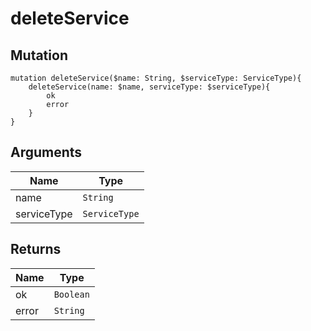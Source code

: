 # deleteService

## Mutation

```
mutation deleteService($name: String, $serviceType: ServiceType){
    deleteService(name: $name, serviceType: $serviceType){
        ok
        error
    }
}
```

## Arguments

Name | Type
---- | ---- 
name | `String`
serviceType | `ServiceType`

## Returns

Name | Type
---- | ----
ok | `Boolean`
error | `String`

